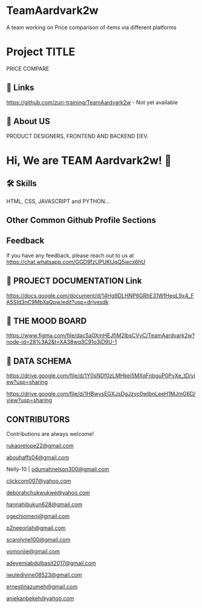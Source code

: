 # TeamAardvark2w
A team working on Price comparison of items via different platforms

# Project TITLE
PRICE COMPARE

## 🔗 Links
https://github.com/zuri-training/TeamAardvark2w - Not yet available

## 🚀 About US
PRODUCT DESIGNERS, FRONTEND AND BACKEND DEV.






# Hi, We are TEAM Aardvark2w! 👋


## 🛠 Skills
HTML, CSS, JAVASCRIPT and PYTHON...


## Other Common Github Profile Sections



## Feedback

If you have any feedback, please reach out to us at https://chat.whatsapp.com/GGD9fzUPUKlJqQ5iecx6hU


## 🔗 PROJECT DOCUMENTATION Link
https://docs.google.com/document/d/14Hg9DLHNP6GRhE31WfHeqL9x4_FA5SId3nC9MbXaQpw/edit?usp=drivesdk

## 🔗 THE MOOD BOARD
https://www.figma.com/file/dac5a0XmHEJfiM2lbsCVyC/TeamAardvark2w?node-id=28%3A2&t=XA38wq3C91o3jD9U-1

## 🔗 DATA SCHEMA
https://drive.google.com/file/d/1Y0sNDf0zLMHkei5MXqFnbguP0PvXe_tD/view?usp=sharing

https://drive.google.com/file/d/1HBwysEGXJsDgJzyc0wIbnLeeH1MJmG6D/view?usp=sharing


## CONTRIBUTORS

Contributions are always welcome!

rukaorelope22@gmail.com

abouhaffs04@gmail.com

Nelly-10 | odumahnelson300@gmail.com

clickcom007@yahoo.com

deborahchukwukwe@yahoo.com

hannahibukun628@gmail.com 

ogechiomeni@gmail.com

p2neeorlah@gmail.com

scarolyne100@gmail.com

vomonije@gmail.com 

adeyemiabdulbasit2017@gmail.com

iwutedivine08523@gmail.com

ernestinazumeh@gmail.com

aniekanbekeh@yahoo.com
